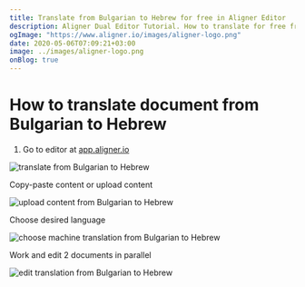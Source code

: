 ```yaml
---
title: Translate from Bulgarian to Hebrew for free in Aligner Editor
description: Aligner Dual Editor Tutorial. How to translate for free from Bulgarian to Hebrew. Aligner is multilingual document management platform. 
ogImage: "https://www.aligner.io/images/aligner-logo.png"
date: 2020-05-06T07:09:21+03:00
image: ../images/aligner-logo.png
onBlog: true
---
```


# How to translate document from Bulgarian to Hebrew

1. Go to editor at [app.aligner.io](https://app.aligner.io "Aligner App web page")

![translate from Bulgarian to Hebrew](../aligner-blank-editor.png "translate from Bulgarian to Hebrew")

Copy-paste content or upload content

![upload content from Bulgarian to Hebrew](../aligner-uploaded-document.png "upload content from Bulgarian to Hebrew")

Choose desired language

![choose machine translation from Bulgarian to Hebrew](../aligner-language-dropdown.png "choose machine translation from Bulgarian to Hebrew")

Work and edit 2 documents in parallel

![edit translation from Bulgarian to Hebrew](../aligner-double-sitded-editor.png "edit translation from Bulgarian to Hebrew")

